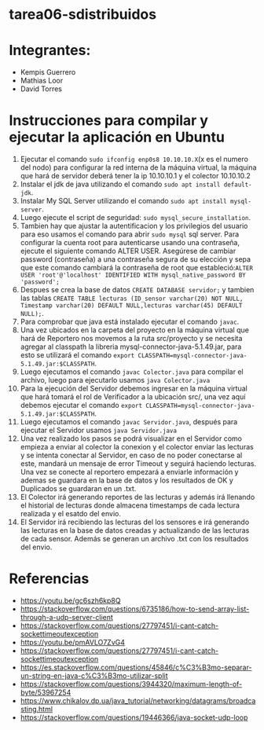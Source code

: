 # tarea06-sdistribuidos
# Integrantes:
* Kempis Guerrero
* Mathias Loor
* David Torres

# Instrucciones para compilar y ejecutar la aplicación en Ubuntu
1. Ejecutar el comando `sudo ifconfig enp0s8 10.10.10.X`(x es el numero del nodo) para configurar la red interna de la máquina virtual, la máquina que hará de servidor deberá tener la ip 10.10.10.1 y el colector 10.10.10.2
2. Instalar el jdk de java utilizando el comando `sudo apt install default-jdk`.
3. Instalar My SQL Server utilizando el comando `sudo apt install mysql-server`.
4. Luego ejecute el script de seguridad: `sudo mysql_secure_installation`.
5. Tambien hay que ajustar la autentificacion y los privilegios del usuario para eso usamos el comando para abrir `sudo mysql` sql server. Para configurar la cuenta root para autenticarse usando una contraseña, ejecute el siguiente comando ALTER USER. Asegúrese de cambiar password (contraseña) a una contraseña segura de su elección y sepa que este comando cambiará la contraseña de root que estableció:`ALTER USER 'root'@'localhost' IDENTIFIED WITH mysql_native_password BY 'password';`
6. Despues se crea la base de datos `CREATE DATABASE servidor;` y tambien las tablas `CREATE TABLE lecturas (ID_sensor varchar(20) NOT NULL, Timestamp varchar(20) DEFAULT NULL,lecturas varchar(45) DEFAULT NULL);`.
7. Para comprobar que java está instalado ejecutar el comando `javac`.
8. Una vez ubicados en la carpeta del proyecto en la máquina virtual que hará de Reportero nos movemos a la ruta src/proyecto y se necesita agregar al classpath la libreria mysql-connector-java-5.1.49.jar, para esto se utilizará el comando `export CLASSPATH=mysql-connector-java-5.1.49.jar:$CLASSPATH`.
9. Luego ejecutamos el comando `javac Colector.java` para compilar el archivo, luego para ejecutarlo usamos `java Colector.java` 
10. Para la ejecución del Servidor debemos ingresar en la máquina virtual que hará tomará el rol de Verificador a la ubicación src/, una vez aquí debemos ejecutar el comando `export CLASSPATH=mysql-connector-java-5.1.49.jar:$CLASSPATH`.
11. Luego ejecutamos el comando `javac Servidor.java`, después para ejecutar el Servidor usamos `java Servidor.java`
12. Una vez realizado los pasos se podrá visualizar en el Servidor como empieza a enviar al colector la conexion y el colector enviar las lecturas y se intenta conectar al Servidor, en caso de no poder conectarse al este, mandará un mensaje de error Timeout y seguirá haciendo lecturas. Una vez se conecte al reportero empezará a enviarle información y ademas se guardara en la base de datos y los resultados de OK y Duplicados se guardaran en un .txt.
13. El 	Colector irá generando reportes de las lecturas y además irá llenando el historial de lecturas donde almacena timestamps de cada lectura realizada y el esatdo del envio.
14. El Servidor irá recibiendo las lecturas del los sensores e irá generando las lecturas en la base de datos creadas y actualizando de las lecturas de cada sensor. Además se generan un archivo .txt con los resultados del envio.

# Referencias
* https://youtu.be/gc6szh6kp8Q
* https://stackoverflow.com/questions/6735186/how-to-send-array-list-through-a-udp-server-client
* https://stackoverflow.com/questions/27797451/i-cant-catch-sockettimeoutexception
* https://youtu.be/pmAVLO7ZvG4
* https://stackoverflow.com/questions/27797451/i-cant-catch-sockettimeoutexception
* https://es.stackoverflow.com/questions/45846/c%C3%B3mo-separar-un-string-en-java-c%C3%B3mo-utilizar-split
* https://stackoverflow.com/questions/3944320/maximum-length-of-byte/53967254
* https://www.chikalov.dp.ua/java_tutorial/networking/datagrams/broadcasting.html
* https://stackoverflow.com/questions/19446366/java-socket-udp-loop
